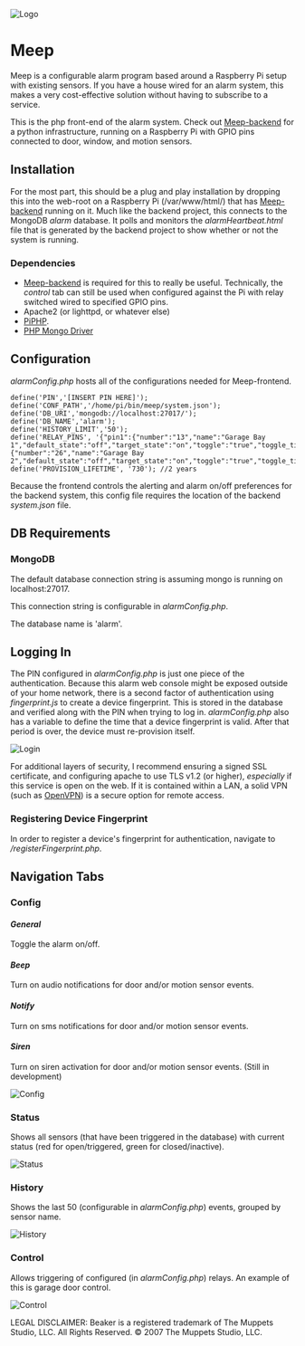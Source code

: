 ![Logo](images/meep_header.png)
# Meep

Meep is a configurable alarm program based around a Raspberry Pi setup with existing sensors.  If you have a house wired for an alarm system, this makes a very cost-effective solution without having to subscribe to a service.

This is the php front-end of the alarm system.  Check out [Meep-backend](https://github.com/scooterhanson/Meep-backend)  for a python infrastructure, running on a Raspberry Pi with GPIO pins connected to door, window, and motion sensors.

## Installation
For the most part, this should be a plug and play installation by dropping this into the web-root on a Raspberry Pi (/var/www/html/) that has [Meep-backend](https://github.com/scooterhanson/Meep-backend) running on it.  Much like the backend project, this connects to the MongoDB *alarm* database.  It polls and monitors the *alarmHeartbeat.html* file that is generated by the backend project to show whether or not the system is running.


### Dependencies

- [Meep-backend](https://github.com/scooterhanson/Meep-backend) is required for this to really be useful.  Technically, the *control* tab can still be used when configured against the Pi with relay switched wired to specified GPIO pins.
- Apache2 (or lighttpd, or whatever else)
- [PiPHP](https://github.com/PiPHP/GPIO).
- [PHP Mongo Driver](https://docs.mongodb.com/ecosystem/drivers/php/)


## Configuration
*alarmConfig.php* hosts all of the configurations needed for Meep-frontend.
```
define('PIN','[INSERT PIN HERE]');
define('CONF_PATH','/home/pi/bin/meep/system.json');
define('DB_URI','mongodb://localhost:27017/');
define('DB_NAME','alarm');
define('HISTORY_LIMIT','50');
define('RELAY_PINS', '{"pin1":{"number":"13","name":"Garage Bay 1","default_state":"off","target_state":"on","toggle":"true","toggle_time_sec":"1"},"pin2":{"number":"26","name":"Garage Bay 2","default_state":"off","target_state":"on","toggle":"true","toggle_time_sec":"1"}}');
define('PROVISION_LIFETIME', '730'); //2 years
```

Because the frontend controls the alerting and alarm on/off preferences for the backend system, this config file requires the location of the backend *system.json* file.

## DB Requirements
### MongoDB
The default database connection string is assuming mongo is running on localhost:27017.

This connection string is configurable in *alarmConfig.php*.

The database name is 'alarm'.

## Logging In
The PIN configured in *alarmConfig.php* is just one piece of the authentication.  Because this alarm web console might be exposed outside of your home network, there is a second factor of authentication using *fingerprint.js* to create a device fingerprint.  This is stored in the database and verified along with the PIN when trying to log in.  *alarmConfig.php* also has a variable to define the time that a device fingerprint is valid.  After that period is over, the device must re-provision itself.

![Login](images/Meep_login.PNG)

For additional layers of security, I recommend ensuring a signed SSL certificate, and configuring apache to use TLS v1.2 (or higher), *especially* if this service is open on the web.  If it is contained within a LAN, a solid VPN (such as [OpenVPN](https://openvpn.net/)) is a secure option for remote access.

### Registering Device Fingerprint
In order to register a device's fingerprint for authentication, navigate to */registerFingerprint.php*.

## Navigation Tabs
### Config
#### *General*
Toggle the alarm on/off.
#### *Beep*
Turn on audio notifications for door and/or motion sensor events.
#### *Notify*
Turn on sms notifications for door and/or motion sensor events.
#### *Siren*
Turn on siren activation for door and/or motion sensor events. (Still in development)

![Config](images/Meep_config.PNG)

### Status
Shows all sensors (that have been triggered in the database) with current status (red for open/triggered, green for closed/inactive).

![Status](images/Meep_status.PNG)

### History
Shows the last 50 (configurable in *alarmConfig.php*) events, grouped by sensor name.

![History](images/Meep_history.PNG)

### Control
Allows triggering of configured (in *alarmConfig.php*) relays.  An example of this is garage door control.

![Control](images/Meep_control.PNG)


LEGAL DISCLAIMER: Beaker is a registered trademark of The Muppets Studio, LLC. All Rights Reserved. © 2007 The Muppets Studio, LLC.
